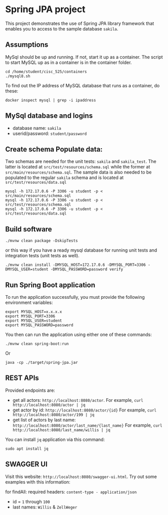 # Spring JPA project
This project demonstrates the use of Spring JPA library framework that 
enables you to access to the sample database `sakila`.

## Assumptions
MySql should be up and running. If not, start it up as a container. The script to start MySQL
up as in a container is in the container folder.

```shell script
cd /home/student/cisc_525/containers
./mysql8.sh
```

To find out the IP address of MySQL database that runs as a container, do these:

```shell script
docker inspect mysql | grep -i ipaddress
```

## MySql database and logins
- database name: `sakila`
- userid/password: `student/password`


## Create schema Populate data:
Two schemas are needed for the unit tests: `sakila` and `sakila_test`. The latter is located at `src/test/resources/schema.sql` while the former at `src/main/resources/schema.sql`. The sample data is also needed to be populated to the regular `sakila` schema and is located at `src/test/resources/data.sql`

```shell script
mysql -h 172.17.0.6 -P 3306 -u student -p < src/main/resources/schema.sql
mysql -h 172.17.0.6 -P 3306 -u student -p < src/test/resources/schema.sql
mysql -h 172.17.0.6 -P 3306 -u student -p < src/test/resources/data.sql
```



## Build software
```shell script
./mvnw clean package -DskipTests
```

or this way if you have a ready mysql database for running unit tests and integration tests (unit tests as well).

```shell script
./mvnw clean install -DMYSQL_HOST=172.17.0.6 -DMYSQL_PORT=3306 -DMYSQL_USER=student -DMYSQL_PASSWORD=password verify
```

## Run Spring Boot application
To run the application successfully, you must provide the following environment variables:

```shell script
export MYSQL_HOST=x.x.x.x
export MYSQL_PORT=3306
export MYSQL_USER=student
export MYSQL_PASSWORD=password
```

You then can run the application using either one of these commands: 

```shell script
./mvnw clean spring-boot:run

```

Or

```shell script
java -cp ./target/spring-jpa.jar
```
## REST APIs
Provided endpoints are:
- get all actors: `http://localhost:8080/actor`. 
For example, `curl http://localhost:8080/actor | jq` 
- get actor by id: `http://localhost:8080/actor/{id}`
For example, `curl http://localhost:8080/actor/199 | jq`
- get list of actors by last name: `http://localhost:8080/actor/last_name/{last_name}`
For example, `curl http://localhost:8080/last_name/willis | jq`

You can install `jq` application via this command:

```shell script
sudo apt install jq

```
 
## SWAGGER UI
Visit this website: `http://localhost:8080/swagger-ui.html`. Try out some examples with this information:

for findAll: required headers: `content-type - application/json`

- id = `1` through `100`
- last names: `Willis` & `ZellWeger`
